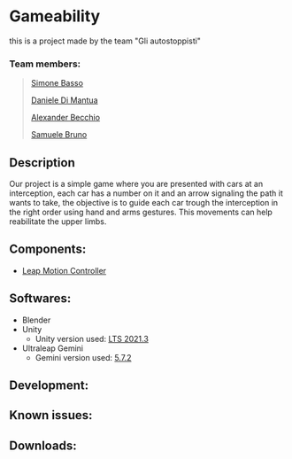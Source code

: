 # Gameability
this is a project made by the team "Gli autostoppisti"

### Team members:
> [Simone Basso](https://github.com/clbsimone)
> 
> [Daniele Di Mantua](https://github.com/1Danielozen1)
> 
> [Alexander Becchio](https://github.com/SirAlexanderTheFourth)
> 
> [Samuele Bruno](https://github.com/SamueleBruno)


## Description
Our project is a simple game where you are presented with cars at an interception, each car has a number on it and an arrow signaling the path it wants to take, the objective is to guide each car trough the interception in the right order using hand and arms gestures.
This movements can help reabilitate the upper limbs.

## Components:
* [Leap Motion Controller](https://www.ultraleap.com/product/leap-motion-controller/)

## Softwares:
* Blender
* Unity
  * Unity version used: [LTS 2021.3](https://download.unity3d.com/download_unity/1b156197d683/Windows64EditorInstaller/UnitySetup64-2021.3.21f1.exe)
* Ultraleap Gemini
  * Gemini version used: [5.7.2](https://www2.leapmotion.com/downloads/gemini/v5.7.2)

## Development:

## Known issues:

## Downloads:
